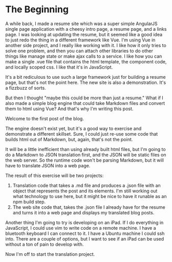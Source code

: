 # The Beginning

A while back, I made a resume site which was a super simple AngularJS single page application with a cheesy intro page, a resume page, and a links page. I was looking at updating the resume, but it seemed like a good idea to just redo the thing in a different framework like Vue. I'm using Vue in another side project, and I really like working with it. I like how it only tries to solve one problem, and then you can attach other libraries to do other things like manage state or make ajax calls to a service. I like how you can make a single .vue file that contains the html template, the component code, and locally scoped css. I like that it's in JavaScript.

It's a bit rediculous to use such a large framework just for building a resume page, but that's not the point here. The new site is also a demonstration. It's a fizzbuzz of sorts.

But then I thought "maybe this could be more than just a resume." What if I also made a simple blog engine that could take Markdown files and convert them to html using Vue? And that's why I'm writing this post.

Welcome to the first post of the blog.

The engine doesn't exist yet, but it's a good way to exercise and demonstrate a different skillset. Sure, I could just re-use some code that builds html out of Markdown, but, again, that's not the point.

It will be a little inefficient than using already built html files, but I'm going to do a Markdown to JSON translation first, and the JSON will be static files on the web server. So the runtime code won't be parsing Markdown, but it will have to translate JSON into a web page.

The result of this exercise will be two projects:

1. Translation code that takes a .md file and produces a .json file with an object that represents the post and its elements. I'm still working out what technology to use here, but it might be nice to have it runable as an npm build step.
2. The web site code that, takes the .json file I already have for the resume and turns it into a web page and displays my translated blog posts.

Another thing I'm going to try is developing on an iPad. If I do everything in JavaScript, I could use vim to write code on a remote machine. I have a bluetooth keyboard I can connect to it. I have a Ubuntu machine I could ssh into. There are a couple of options, but I want to see if an iPad can be used without a ton of pain to develop with.

Now I'm off to start the translation project.
